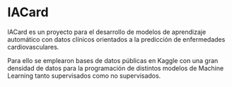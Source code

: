 # IACard
IACard es un proyecto para el desarrollo de modelos de aprendizaje automático con datos clínicos orientados a la predicción de enfermedades cardiovasculares.

Para ello se emplearon bases de datos públicas en Kaggle con una gran densidad de datos para la programación de distintos modelos de Machine Learning tanto supervisados como no supervisados.

